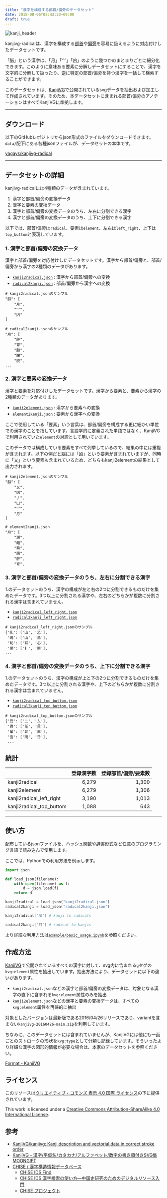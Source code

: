 ```yaml
---
title: "漢字を構成する部首/偏旁のデータセット"
date: 2018-08-06T08:43:23+09:00
draft: true
---
```


![kanji_header](/img/kanji_header.png)

kanjivg-radicalは、漢字を構成する[部首](https://ja.wikipedia.org/wiki/%E9%83%A8%E9%A6%96)や[偏旁](https://ja.wikipedia.org/wiki/%E5%81%8F%E6%97%81)を容易に扱えるように対応付けしたデータセットです。

「脳」という漢字は、「月」「⺍」「凶」のように幾つかのまとまりごとに細分化できます。このように意味ある要素に分解しデータセットにすることで、漢字を文字的に分解して扱ったり、逆に特定の部首/偏旁を持つ漢字を一括して検索することができます。

このデータセットは、[KanjiVG](http://kanjivg.tagaini.net/index.html)で公開されているsvgデータを抽出および加工して作成されています。そのため、本データセットに含まれる部首/偏旁のアノテーションはすべてKanjiVGに準拠します。

---

## ダウンロード
以下のGitHubレポジトリからjson形式のファイルをダウンロードできます。`data/`配下にある各種jsonファイルが、データセットの本体です。

[yagays/kanjivg\-radical](https://github.com/yagays/kanjivg-radical)

---

## データセットの詳細
kanjivg-radicalには4種類のデータが含まれています。

1. 漢字と部首/偏旁の変換データ
2. 漢字と要素の変換データ
3. 漢字と部首/偏旁の変換データのうち、左右に分割できる漢字
4. 漢字と部首/偏旁の変換データのうち、上下に分割できる漢字

以下では、部首/偏旁は`radical`、要素は`element`、左右は`left_right`、上下は`top_buttom`と表現しています。

### 1. 漢字と部首/偏旁の変換データ
漢字と部首/偏旁を対応付けしたデータセットです。漢字から部首/偏旁と、部首/偏旁から漢字の2種類のデータがあります。

- [`kanji2radical.json`](https://github.com/yagays/kanjivg-radical/blob/master/data/kanji2radical.json) : 漢字から部首/偏旁への変換
- [`radical2kanji.json`](https://github.com/yagays/kanjivg-radical/blob/master/data/radical2kanji.json) : 部首/偏旁から漢字への変換

```
# kanji2radical.jsonのサンプル
"脳": [
    "月",
    "⺍",
    "凶"
]
```

```
# radical2kanji.jsonのサンプル
"月": [
    "肝",
    "育",
    "胆",
    "朦",
    "脱",
...
```

### 2. 漢字と要素の変換データ

漢字と要素を対応付けしたデータセットです。漢字から要素と、要素から漢字の2種類のデータがあります。

- [`kanji2element.json`](https://github.com/yagays/kanjivg-radical/blob/master/data/kanji2element.json) : 漢字から要素への変換
- [`element2kanji.json`](https://github.com/yagays/kanjivg-radical/blob/master/data/element2kanji.json) : 要素から漢字への変換

ここで使用している「要素」いう言葉は、部首/偏旁を構成する更に細かい単位での漢字のことを指しています。言語学的に定義された単語ではなく、KanjiVGで利用されていた`element`の対訳として用いています。

このデータでは構成している要素をすべて列挙しているので、結果の中には重複が含まれます。以下の例だと脳には「凶」という要素が含まれていますが、同時に「乂」という要素も含まれているため、どちらもkanji2elementの結果として出力されます。

```
# kanji2element.jsonのサンプル
"脳": [
    "乂",
    "凶",
    "丿",
    "凵",
    "⺍",
    "月"
]
```


```
# element2kanji.json
"月": [
    "溯",
    "齟",
    "蔡",
    "羂",
    "肝",
    "育",
```

### 3. 漢字と部首/偏旁の変換データのうち、左右に分割できる漢字
1.のデータセットのうち、漢字の構成が左と右の2つに分割できるものだけを集めたデータです。3つ以上に分割される漢字や、左右のどちらかが複数に分割される漢字は含まれていません。

- [`kanji2radical_left_right.json`](https://github.com/yagays/kanjivg-radical/blob/master/data/kanji2radical_left_right.json)
- [`radical2kanji_left_right.json`](https://github.com/yagays/kanjivg-radical/blob/master/data/radical2kanji_left_right.json)

```
# kanji2radical_left_right.jsonのサンプル
{'乢': ['山', '乙'],
 '嶋': ['山', '鳥'],
 '恥': ['耳', '心'],
 '擦': ['扌', '察'],
...
```

### 4. 漢字と部首/偏旁の変換データのうち、上下に分割できる漢字
1.のデータセットのうち、漢字の構成が上と下の2つに分割できるものだけを集めたデータです。3つ以上に分割される漢字や、上下のどちらかが複数に分割される漢字は含まれていません。

- [`kanji2radical_top_buttom.json`](https://github.com/yagays/kanjivg-radical/blob/master/data/kanji2radical_top_buttom.json)
- [`radical2kanji_top_buttom.json`](https://github.com/yagays/kanjivg-radical/blob/master/data/radical2kanji_top_buttom.json)

```
# kanji2radical_top_buttom.jsonのサンプル
{'云': ['二', '厶'],
 '賃': ['任', '貝'],
 '輩': ['非', '車'],
 '雪': ['雨', '⺕'],
 ...
```

## 統計

|                          | 登録漢字数 | 登録部首/偏旁/要素数 |
| :----------------------- | ----: | ----------: |
| kanji2radical            | 6,279 | 1,300       |
| kanji2element            | 6,279  | 1,306       |
| kanji2radical_left_right | 3,190 | 1,013       |
| kanji2radical_top_buttom | 1,088 | 643         |

---

## 使い方

配布しているjsonファイルを、ハッシュ関数や辞書形式など任意のプログラミング言語で読み込んで使用します。

ここでは、Pythonでの利用方法を例示します。

```py
import json

def load_json(filename):
    with open(filename) as f:
        d = json.load(f)
    return d

kanji2radical = load_json("kanji2radical.json")
radical2kanji = load_json("radical2kanji.json")    
```

```py
kanji2radical["脳"] # kanji to radicals

radical2kanji["月"] # radical to kanjis
```

より詳細な利用方法は[`example/basic_usage.ipynb`](https://github.com/yagays/kanjivg-radical/blob/master/example/basic_usage.ipynb)を参照ください。

## 作成方法

[KanjiVG](http://kanjivg.tagaini.net/index.html)で公開されているすべての漢字に対して、svg内に含まれる`g`タグの`kvg:element`属性を抽出しています。抽出方法により、データセットに以下の違いがあります。

- `kanji2radical.json`などの漢字と部首/偏旁の変換データは、対象となる漢字の直下に含まれる`kvg:element`属性のみを抽出
- `kanji2element.json`などの漢字と要素の変換データは、すべての`kvg:element`属性を再帰的に抽出

対象としたバージョンは最新版である2016/04/26リリースであり、variantを含まない`kanjivg-20160426-main.zip`を利用しています。

ちなみに、このデータセットには含まれていませんが、KanjiVGには他にも一画ごとのストロークの形状を`kvg:type`として分類し記録しています。そういったより詳細な漢字の図形的情報が必要な場合は、本家のデータセットを参照ください。

[Format \- KanjiVG](http://kanjivg.tagaini.net/format.html)

## ライセンス

このリソースは<a rel="license" href="http://creativecommons.org/licenses/by/4.0/">クリエイティブ・コモンズ 表示 4.0 国際 ライセンス</a>の下に提供されています。

This work is licensed under a <a rel="license" href="http://creativecommons.org/licenses/by-sa/4.0/">Creative Commons Attribution-ShareAlike 4.0 International License</a>.

## 参考
- [KanjiVG/kanjivg: Kanji description and vectorial data in correct stroke order](https://github.com/KanjiVG/kanjivg)
- [KanjiVG \- 漢字/平仮名/カタカナ/アルファベット/数字の書き順付きSVG集 MOONGIFT](https://www.moongift.jp/2017/11/kanjivg-%E6%BC%A2%E5%AD%97%E5%B9%B3%E4%BB%AE%E5%90%8D%E3%82%AB%E3%82%BF%E3%82%AB%E3%83%8A%E3%82%A2%E3%83%AB%E3%83%95%E3%82%A1%E3%83%99%E3%83%83%E3%83%88%E6%95%B0%E5%AD%97%E3%81%AE%E6%9B%B8/)
- [CHISE / 漢字構造情報データベース](http://www.chise.org/ids/)
  - [CHISE IDS Find](http://www.chise.org/ids-find)
  - [CHISE IDS 漢字検索の使い方―中国史研究のためのデジタルリソース入門](http://www.shuiren.org/chuden/toyoshi/syoseki/chise_ids.html)
  - [CHISE プロジェクト](http://www.chise.org/dataset.ja.html)
